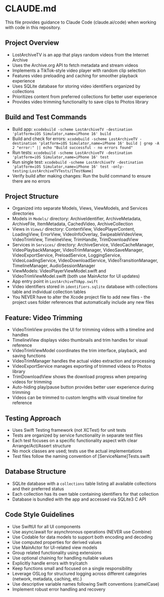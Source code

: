 # CLAUDE.md

This file provides guidance to Claude Code (claude.ai/code) when working with code in this repository.

## Project Overview
- LostArchiveTV is an app that plays random videos from the Internet Archive
- Uses the Archive.org API to fetch metadata and stream videos
- Implements a TikTok-style video player with random clip selection
- Features video preloading and caching for smoother playback experience
- Uses SQLite database for storing video identifiers organized by collections
- Prioritizes content from preferred collections for better user experience
- Provides video trimming functionality to save clips to Photos library

## Build and Test Commands
- Build app: `xcodebuild -scheme LostArchiveTV -destination 'platform=iOS Simulator,name=iPhone 16' build`
- Build and check for errors: `xcodebuild -scheme LostArchiveTV -destination 'platform=iOS Simulator,name=iPhone 16' build | grep -A 2 "error:" || echo "Build successful - no errors found"`
- Run tests: `xcodebuild -scheme LostArchiveTV -destination 'platform=iOS Simulator,name=iPhone 16' test`
- Run single test: `xcodebuild -scheme LostArchiveTV -destination 'platform=iOS Simulator,name=iPhone 16' test -only-testing:LostArchiveTVTests/[TestName]`
- Verify build after making changes: Run the build command to ensure there are no errors

## Project Structure
- Organized into separate Models, Views, ViewModels, and Services directories
- Models in `Models/` directory: ArchiveIdentifier, ArchiveMetadata, ArchiveFile, ItemMetadata, CachedVideo, ArchiveCollection
- Views in `Views/` directory: ContentView, VideoPlayerContent, LoadingView, ErrorView, VideoInfoOverlay, SwipeableVideoView, VideoTrimView, TimelineView, TrimHandle, TrimDownloadView
- Services in `Services/` directory: ArchiveService, VideoCacheManager, VideoPlaybackManager, VideoTrimManager, VideoSaveManager, VideoExportService, PreloadService, LoggingService, VideoLoadingService, VideoDownloadService, VideoTransitionManager, TimelineManager, AudioSessionManager
- ViewModels: VideoPlayerViewModel.swift and VideoTrimViewModel.swift (both use MainActor for UI updates)
- App entry point in `LostArchiveTVApp.swift`
- Video identifiers stored in `identifiers.sqlite` database with collections table and individual collection tables
- You NEVER have to alter the Xcode project file to add new files - the project uses folder references that automatically include any new files

## Feature: Video Trimming
- VideoTrimView provides the UI for trimming videos with a timeline and handles
- TimelineView displays video thumbnails and trim handles for visual reference
- VideoTrimViewModel coordinates the trim interface, playback, and saving functions
- VideoTrimManager handles the actual video extraction and processing
- VideoExportService manages exporting of trimmed videos to Photos library
- TrimDownloadView shows the download progress when preparing videos for trimming
- Auto-hiding play/pause button provides better user experience during trimming
- Videos can be trimmed to custom lengths with visual timeline for reference

## Testing Approach
- Uses Swift Testing framework (not XCTest) for unit tests
- Tests are organized by service functionality in separate test files
- Each test focuses on a specific functionality aspect with clear Arrange/Act/Assert structure
- No mock classes are used; tests use the actual implementations
- Test files follow the naming convention of [ServiceName]Tests.swift

## Database Structure
- SQLite database with a `collections` table listing all available collections and their preferred status
- Each collection has its own table containing identifiers for that collection
- Database is bundled with the app and accessed via SQLite3 C API

## Code Style Guidelines
- Use SwiftUI for all UI components
- Use async/await for asynchronous operations (NEVER use Combine)
- Use Codable for data models to support both encoding and decoding
- Use computed properties for derived values
- Use MainActor for UI-related view models
- Group related functionality using extensions
- Use optional chaining for handling nullable values
- Explicitly handle errors with try/catch
- Keep functions small and focused on a single responsibility
- Leverage OSLog for structured logging across different categories (network, metadata, caching, etc.)
- Use descriptive variable names following Swift conventions (camelCase)
- Implement robust error handling and recovery